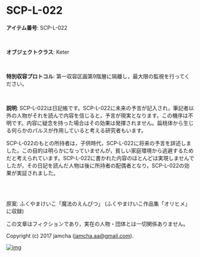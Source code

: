 # SCP-L-022

**アイテム番号**: SCP-L-022  

<br>  

**オブジェクトクラス**: Keter  

<br>  

**特別収容プロトコル**: 第一収容区画第9階層に隔離し，最大限の監視を行ってください。  

<br>  

**説明**: SCP-L-022は日記帳です。SCP-L-022に未来の予言が記入され，筆記者以外の人物がそれを読んで内容を信じると，予言が現実となります。この機序は不明です。内容に疑念を持った場合はその効果は発揮されません。扁桃体から生じる何らかのパルスが作用していると考える研究者もいます。  

SCP-L-022のもとの所持者は，子供時代，SCP-L-022に将来の予言を詳述しました。この目的は明らかになっていませんが，貧しい家庭環境から逃避するためだと考えられています。SCP-L-022に書かれた内容のほとんどは実現しませんでしたが，その日記を読んだ人物は後に所持者の配偶者となり，SCP-L-022の効果が実証されました。  

<br>  
<br>  

原案: ふくやまけいこ「魔法のえんぴつ」 (ふくやまけいこ作品集「オリヒメ」に収録)  

この文章はフィクションであり，実在の人物・団体とは一切関係ありません。  

Copyright (c) 2017 jamcha (jamcha.aa@gmail.com).  

[![img](http://i.creativecommons.org/l/by-sa/4.0/88x31.png)](http://creativecommons.org/licenses/by-sa/4.0/deed)